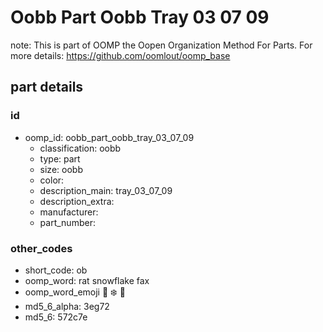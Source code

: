 # Oobb Part Oobb Tray 03 07 09  

note: This is part of OOMP the Oopen Organization Method For Parts. For more details: https://github.com/oomlout/oomp_base

##  part details





### id
* oomp_id: oobb_part_oobb_tray_03_07_09
  * classification: oobb
  * type: part
  * size: oobb
  * color: 
  * description_main: tray_03_07_09
  * description_extra: 
  * manufacturer: 
  * part_number: 

### other_codes
* short_code: ob
* oomp_word: rat snowflake fax
* oomp_word_emoji :rat: :snowflake: :fax:
* md5_6_alpha: 3eg72
* md5_6: 572c7e